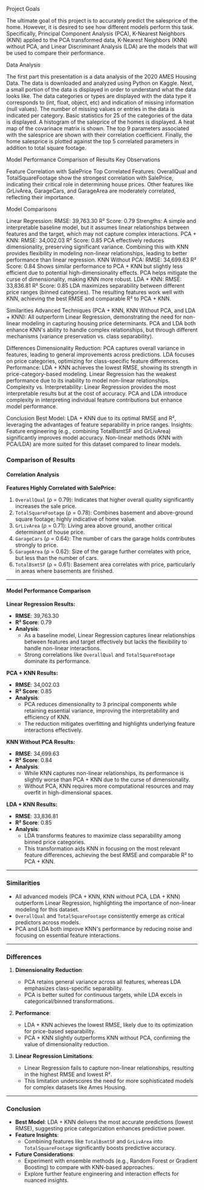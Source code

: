 Project Goals

The ultimate goal of this project is to accurately predict the salesprice of the home. However, it is desired to see how different models perform this task. Specifically, Principal Component Analysis (PCA), K-Nearest Neighbors (KNN) applied to the PCA transformed data, K-Nearest Neighbors (KNN) without PCA, and Linear Discriminant Analysis (LDA) are the models that will be used to compare their performance. 

Data Analysis

The first part this presentation is a data analysis of the 2020 AMES Housing Data. The data is downloaded and analyzed using Python on Kaggle.
Next, a small portion of the data is displayed in order to understand what the data looks like. The data categories or types are displayed with the data type it corresponds to (int, float, object, etc) and indication of missing information (null values). The number of missing values or entries in the data is indicated per category. Basic statistics for 25 of the categories of the data is displayed.
A histogram of the saleprice of the homes is displayed.
A heat map of the covarinace matrix is shown.
The top 9 parameters associated with the salesprice are shown with their correlation coefficient.
Finally, the home salesprice is plotted against the top 5 correlated parameters in addition to total square footage.

Model Performance 
Comparison of Results
Key Observations

Feature Correlation with SalePrice
Top Correlated Features:
OverallQual and TotalSquareFootage show the strongest correlation with SalePrice, indicating their critical role in determining house prices.
Other features like GrLivArea, GarageCars, and GarageArea are moderately correlated, reflecting their importance.


Model Comparisons

Linear Regression:
RMSE: 39,763.30
R² Score: 0.79
Strengths: A simple and interpretable baseline model, but it assumes linear relationships between features and the target, which may not capture complex interactions.
PCA + KNN:
RMSE: 34,002.03
R² Score: 0.85
PCA effectively reduces dimensionality, preserving significant variance. Combining this with KNN provides flexibility in modeling non-linear relationships, leading to better performance than linear regression.
KNN Without PCA:
RMSE: 34,699.63
R² Score: 0.84
Shows similar performance to PCA + KNN but slightly less efficient due to potential high-dimensionality effects. PCA helps mitigate the curse of dimensionality, making KNN more robust.
LDA + KNN:
RMSE: 33,836.81
R² Score: 0.85
LDA maximizes separability between different price ranges (binned categories). The resulting features work well with KNN, achieving the best RMSE and comparable R² to PCA + KNN.

Similarities
Advanced Techniques (PCA + KNN, KNN Without PCA, and LDA + KNN):
All outperform Linear Regression, demonstrating the need for non-linear modeling in capturing housing price determinants.
PCA and LDA both enhance KNN's ability to handle complex relationships, but through different mechanisms (variance preservation vs. class separability).

Differences
Dimensionality Reduction:
PCA captures overall variance in features, leading to general improvements across predictions.
LDA focuses on price categories, optimizing for class-specific feature differences.
Performance:
LDA + KNN achieves the lowest RMSE, showing its strength in price-category-based modeling.
Linear Regression has the weakest performance due to its inability to model non-linear relationships.
Complexity vs. Interpretability:
Linear Regression provides the most interpretable results but at the cost of accuracy.
PCA and LDA introduce complexity in interpreting individual feature contributions but enhance model performance.

Conclusion
Best Model: LDA + KNN due to its optimal RMSE and R², leveraging the advantages of feature separability in price ranges.
Insights:
Feature engineering (e.g., combining TotalBsmtSF and GrLivArea) significantly improves model accuracy.
Non-linear methods (KNN with PCA/LDA) are more suited for this dataset compared to linear models.


### Comparison of Results

#### Correlation Analysis

**Features Highly Correlated with SalePrice:**
1. `OverallQual` (ρ = 0.79): Indicates that higher overall quality significantly increases the sale price.
2. `TotalSquareFootage` (ρ = 0.78): Combines basement and above-ground square footage; highly indicative of home value.
3. `GrLivArea` (ρ = 0.71): Living area above ground, another critical determinant of house price.
4. `GarageCars` (ρ = 0.64): The number of cars the garage holds contributes strongly to price.
5. `GarageArea` (ρ = 0.62): Size of the garage further correlates with price, but less than the number of cars.
6. `TotalBsmtSF` (ρ = 0.61): Basement area correlates with price, particularly in areas where basements are finished.

---

#### Model Performance Comparison

**Linear Regression Results:**
- **RMSE**: 39,763.30
- **R² Score**: 0.79
- **Analysis**:
  - As a baseline model, Linear Regression captures linear relationships between features and target effectively but lacks the flexibility to handle non-linear interactions.
  - Strong correlations like `OverallQual` and `TotalSquareFootage` dominate its performance.

**PCA + KNN Results:**
- **RMSE**: 34,002.03
- **R² Score**: 0.85
- **Analysis**:
  - PCA reduces dimensionality to 3 principal components while retaining essential variance, improving the interpretability and efficiency of KNN.
  - The reduction mitigates overfitting and highlights underlying feature interactions effectively.

**KNN Without PCA Results:**
- **RMSE**: 34,699.63
- **R² Score**: 0.84
- **Analysis**:
  - While KNN captures non-linear relationships, its performance is slightly worse than PCA + KNN due to the curse of dimensionality.
  - Without PCA, KNN requires more computational resources and may overfit in high-dimensional spaces.

**LDA + KNN Results:**
- **RMSE**: 33,836.81
- **R² Score**: 0.85
- **Analysis**:
  - LDA transforms features to maximize class separability among binned price categories.
  - This transformation aids KNN in focusing on the most relevant feature differences, achieving the best RMSE and comparable R² to PCA + KNN.

---

### Similarities
- All advanced models (PCA + KNN, KNN without PCA, LDA + KNN) outperform Linear Regression, highlighting the importance of non-linear modeling for this dataset.
- `OverallQual` and `TotalSquareFootage` consistently emerge as critical predictors across models.
- PCA and LDA both improve KNN's performance by reducing noise and focusing on essential feature interactions.

---

### Differences
1. **Dimensionality Reduction**:
   - PCA retains general variance across all features, whereas LDA emphasizes class-specific separability.
   - PCA is better suited for continuous targets, while LDA excels in categorical/binned transformations.

2. **Performance**:
   - LDA + KNN achieves the lowest RMSE, likely due to its optimization for price-based separability.
   - PCA + KNN slightly outperforms KNN without PCA, confirming the value of dimensionality reduction.

3. **Linear Regression Limitations**:
   - Linear Regression fails to capture non-linear relationships, resulting in the highest RMSE and lowest R².
   - This limitation underscores the need for more sophisticated models for complex datasets like Ames Housing.

---

### Conclusion
- **Best Model**: LDA + KNN delivers the most accurate predictions (lowest RMSE), suggesting price categorization enhances predictive power.
- **Feature Insights**:
  - Combining features like `TotalBsmtSF` and `GrLivArea` into `TotalSquareFootage` significantly boosts predictive accuracy.
- **Future Considerations**:
  - Experiment with ensemble methods (e.g., Random Forest or Gradient Boosting) to compare with KNN-based approaches.
  - Explore further feature engineering and interaction effects for nuanced insights.

